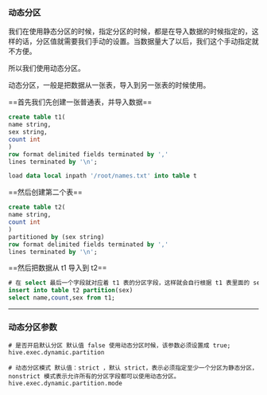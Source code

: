 ### 动态分区

我们在使用静态分区的时候，指定分区的时候，都是在导入数据的时候指定的，这样的话，分区值就需要我们手动的设置。当数据量大了以后，我们这个手动指定就不方便。

所以我们使用动态分区。

动态分区，一般是把数据从一张表，导入到另一张表的时候使用。

==首先我们先创建一张普通表，并导入数据==

```sql
create table t1(
name string,
sex string,
count int
)
row format delimited fields terminated by ','
lines terminated by '\n';

load data local inpath '/root/names.txt' into table t
```

==然后创建第二个表==

```sql
create table t2(
name string,
count int
)
partitioned by (sex string)
row format delimited fields terminated by ','
lines terminated by '\n';
```

==然后把数据从 t1 导入到 t2==

```sql
# 在 select 最后一个字段就对应着 t1 表的分区字段，这样就会自行根据 t1 表里面的 sex 字段来分区。
insert into table t2 partition(sex)
select name,count,sex from t1;
```

---

### 动态分区参数

```
# 是否开启默认分区 默认值 false 使用动态分区时候，该参数必须设置成 true; 
hive.exec.dynamic.partition

# 动态分区模式 默认值：strict ，默认 strict，表示必须指定至少一个分区为静态分区，nonstrict 模式表示允许所有的分区字段都可以使用动态分区。
hive.exec.dynamic.partition.mode 
```

